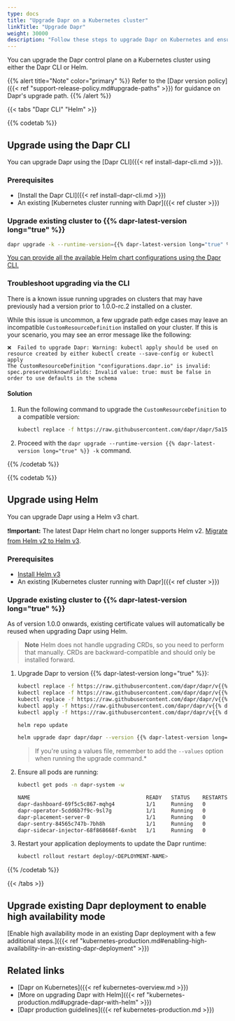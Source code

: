 ```yaml
---
type: docs
title: "Upgrade Dapr on a Kubernetes cluster"
linkTitle: "Upgrade Dapr"
weight: 30000
description: "Follow these steps to upgrade Dapr on Kubernetes and ensure a smooth upgrade."
---
```


You can upgrade the Dapr control plane on a Kubernetes cluster using either the Dapr CLI or Helm.

{{% alert title="Note" color="primary" %}}
Refer to the [Dapr version policy]({{< ref "support-release-policy.md#upgrade-paths" >}}) for guidance on Dapr's upgrade path.
{{% /alert %}}

{{< tabs "Dapr CLI" "Helm" >}}
 <!-- Dapr CLI -->
{{% codetab %}}
## Upgrade using the Dapr CLI

You can upgrade Dapr using the [Dapr CLI]({{< ref install-dapr-cli.md >}}).

### Prerequisites

- [Install the Dapr CLI]({{< ref install-dapr-cli.md >}})
- An existing [Kubernetes cluster running with Dapr]({{< ref cluster >}})

### Upgrade existing cluster to {{% dapr-latest-version long="true" %}}

```bash
dapr upgrade -k --runtime-version={{% dapr-latest-version long="true" %}}
```

[You can provide all the available Helm chart configurations using the Dapr CLI.](https://github.com/dapr/cli#supplying-helm-values)

### Troubleshoot upgrading via the CLI

There is a known issue running upgrades on clusters that may have previously had a version prior to 1.0.0-rc.2 installed on a cluster.

While this issue is uncommon, a few upgrade path edge cases may leave an incompatible `CustomResourceDefinition` installed on your cluster. If this is your scenario, you may see an error message like the following:

```
❌  Failed to upgrade Dapr: Warning: kubectl apply should be used on resource created by either kubectl create --save-config or kubectl apply
The CustomResourceDefinition "configurations.dapr.io" is invalid: spec.preserveUnknownFields: Invalid value: true: must be false in order to use defaults in the schema

```

#### Solution

1. Run the following command to upgrade the `CustomResourceDefinition` to a compatible version:

    ```sh
    kubectl replace -f https://raw.githubusercontent.com/dapr/dapr/5a15b3e0f093d2d0938b12f144c7047474a290fe/charts/dapr/crds/configuration.yaml
    ```

1. Proceed with the `dapr upgrade --runtime-version {{% dapr-latest-version long="true" %}} -k` command.

{{% /codetab %}}

 <!-- Helm -->
{{% codetab %}}
## Upgrade using Helm

You can upgrade Dapr using a Helm v3 chart.

❗**Important:** The latest Dapr Helm chart no longer supports Helm v2. [Migrate from Helm v2 to Helm v3](https://helm.sh/blog/migrate-from-helm-v2-to-helm-v3/).

### Prerequisites

- [Install Helm v3](https://github.com/helm/helm/releases)
- An existing [Kubernetes cluster running with Dapr]({{< ref cluster >}})

### Upgrade existing cluster to {{% dapr-latest-version long="true" %}}

As of version 1.0.0 onwards, existing certificate values will automatically be reused when upgrading Dapr using Helm.

> **Note** Helm does not handle upgrading CRDs, so you need to perform that manually. CRDs are backward-compatible and should only be installed forward.

1. Upgrade Dapr to version {{% dapr-latest-version long="true" %}}:

   ```bash
   kubectl replace -f https://raw.githubusercontent.com/dapr/dapr/v{{% dapr-latest-version long="true" %}}/charts/dapr/crds/components.yaml
   kubectl replace -f https://raw.githubusercontent.com/dapr/dapr/v{{% dapr-latest-version long="true" %}}/charts/dapr/crds/configuration.yaml
   kubectl replace -f https://raw.githubusercontent.com/dapr/dapr/v{{% dapr-latest-version long="true" %}}/charts/dapr/crds/subscription.yaml
   kubectl apply -f https://raw.githubusercontent.com/dapr/dapr/v{{% dapr-latest-version long="true" %}}/charts/dapr/crds/resiliency.yaml
   kubectl apply -f https://raw.githubusercontent.com/dapr/dapr/v{{% dapr-latest-version long="true" %}}/charts/dapr/crds/httpendpoints.yaml
   ```

   ```bash
   helm repo update
   ```

   ```bash
   helm upgrade dapr dapr/dapr --version {{% dapr-latest-version long="true" %}} --namespace dapr-system --wait
   ```
   > If you're using a values file, remember to add the `--values` option when running the upgrade command.*

1. Ensure all pods are running:

   ```bash
   kubectl get pods -n dapr-system -w

   NAME                                     READY   STATUS    RESTARTS   AGE
   dapr-dashboard-69f5c5c867-mqhg4          1/1     Running   0          42s
   dapr-operator-5cdd6b7f9c-9sl7g           1/1     Running   0          41s
   dapr-placement-server-0                  1/1     Running   0          41s
   dapr-sentry-84565c747b-7bh8h             1/1     Running   0          35s
   dapr-sidecar-injector-68f868668f-6xnbt   1/1     Running   0          41s
   ```

1. Restart your application deployments to update the Dapr runtime:

   ```bash
   kubectl rollout restart deploy/<DEPLOYMENT-NAME>
   ```

{{% /codetab %}}

{{< /tabs >}}


## Upgrade existing Dapr deployment to enable high availability mode

[Enable high availability mode in an existing Dapr deployment with a few additional steps.]({{< ref "kubernetes-production.md#enabling-high-availability-in-an-existing-dapr-deployment" >}})

## Related links

- [Dapr on Kubernetes]({{< ref kubernetes-overview.md >}})
- [More on upgrading Dapr with Helm]({{< ref "kubernetes-production.md#upgrade-dapr-with-helm" >}})
- [Dapr production guidelines]({{< ref kubernetes-production.md >}})